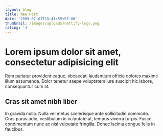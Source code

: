 ```yaml
---
layout: blog
title: New Post
date: '2009-07-01T18:41:59+07:00'
thumbnail: /images/uploads/netlify-logo.png
rating: '4'
---
```

# Lorem ipsum dolor sit amet, consectetur adipisicing elit

Rem pariatur provident eaque, obcaecati laudantium officia dolores maxime illum assumenda. Dolor tenetur saepe voluptatem iure suscipit hic labore, consequuntur cum at.

## Cras sit amet nibh liber

In gravida nulla. Nulla vel metus scelerisque ante sollicitudin commodo. Cras purus odio, vestibulum in vulputate at, tempus viverra turpis. Fusce condimentum nunc ac nisi vulputate fringilla. Donec lacinia congue felis in faucibus.
